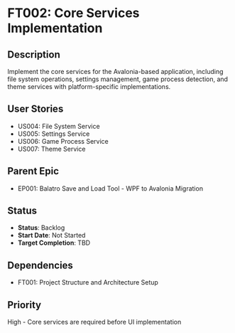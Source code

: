 # FT002: Core Services Implementation

## Description
Implement the core services for the Avalonia-based application, including file system operations, settings management, game process detection, and theme services with platform-specific implementations.

## User Stories
- US004: File System Service
- US005: Settings Service
- US006: Game Process Service
- US007: Theme Service

## Parent Epic
- EP001: Balatro Save and Load Tool - WPF to Avalonia Migration

## Status
- **Status**: Backlog
- **Start Date**: Not Started
- **Target Completion**: TBD

## Dependencies
- FT001: Project Structure and Architecture Setup

## Priority
High - Core services are required before UI implementation

